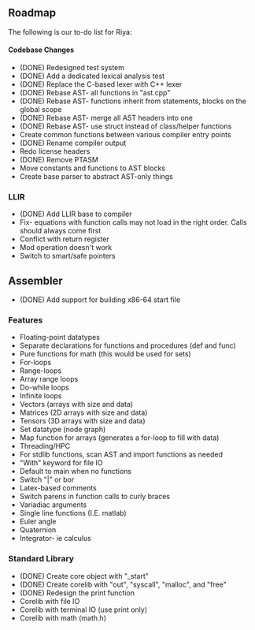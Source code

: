 ## Roadmap

The following is our to-do list for Riya:


#### Codebase Changes

* (DONE) Redesigned test system
* (DONE) Add a dedicated lexical analysis test
* (DONE) Replace the C-based lexer with C++ lexer
* (DONE) Rebase AST- all functions in "ast.cpp"
* (DONE) Rebase AST- functions inherit from statements, blocks on the global scope
* (DONE) Rebase AST- merge all AST headers into one
* (DONE) Rebase AST- use struct instead of class/helper functions
* Create common functions between various compiler entry points
* (DONE) Rename compiler output
* Redo license headers
* (DONE) Remove PTASM
* Move constants and functions to AST blocks
* Create base parser to abstract AST-only things


### LLIR
* (DONE) Add LLIR base to compiler
* Fix- equations with function calls may not load in the right order. Calls should always come first
* Conflict with return register
* Mod operation doesn't work
* Switch to smart/safe pointers


## Assembler
* (DONE) Add support for building x86-64 start file


### Features

* Floating-point datatypes
* Separate declarations for functions and procedures (def and func)
* Pure functions for math (this would be used for sets)
* For-loops
* Range-loops
* Array range loops
* Do-while loops
* Infinite loops
* Vectors (arrays with size and data)
* Matrices (2D arrays with size and data)
* Tensors (3D arrays with size and data)
* Set datatype (node graph)
* Map function for arrays (generates a for-loop to fill with data)
* Threading/HPC
* For stdlib functions, scan AST and import functions as needed
* "With" keyword for file IO
* Default to main when no functions
* Switch "|" or bor
* Latex-based comments
* Switch parens in function calls to curly braces
* Variadiac arguments
* Single line functions (I.E. matlab)
* Euler angle 
* Quaternion
* Integrator- ie calculus


### Standard Library

* (DONE) Create core object with "_start"
* (DONE) Create corelib with "out", "syscall", "malloc", and "free"
* (DONE) Redesign the print function
* Corelib with file IO
* Corelib with terminal IO (use print only)
* Corelib with math (math.h)

